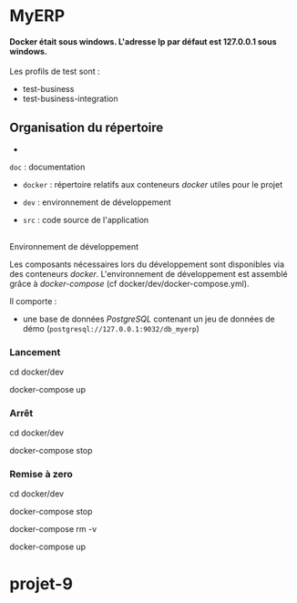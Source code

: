 ﻿# MyERP


#### Docker était sous windows. L'adresse Ip par défaut est 127.0.0.1 sous windows.

Les profils de test sont :
- test-business
- test-business-integration

## Organisation du répertoire

*   
`doc` : documentation
*   `docker` : répertoire relatifs aux conteneurs _docker_ utiles pour le projet
    
*   `dev` : environnement de développement

*   `src` : code source de l'application


## 
Environnement de développement

Les composants nécessaires lors du développement sont disponibles via des conteneurs _docker_.
L'environnement de développement est assemblé grâce à _docker-compose_
(cf docker/dev/docker-compose.yml).


Il comporte :

*   une base de données _PostgreSQL_ contenant un jeu de données de démo (`postgresql://127.0.0.1:9032/db_myerp`)





### Lancement

    

cd docker/dev
    
docker-compose up




### Arrêt

    

cd docker/dev
    
docker-compose stop




### Remise à zero

    

cd docker/dev
    
docker-compose stop

docker-compose rm -v
    
docker-compose up


# projet-9
